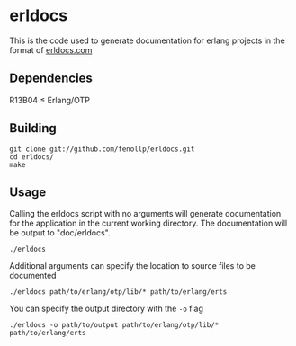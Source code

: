# erldocs
This is the code used to generate documentation for erlang projects in the format of
[erldocs.com](http://erldocs.com)

## Dependencies
R13B04 ≤ Erlang/OTP

## Building

    git clone git://github.com/fenollp/erldocs.git
    cd erldocs/
    make

## Usage

Calling the erldocs script with no arguments will generate documentation for the application in the current working directory. The documentation will be output to "doc/erldocs".

    ./erldocs

Additional arguments can specify the location to source files to be documented

    ./erldocs path/to/erlang/otp/lib/* path/to/erlang/erts

You can specify the output directory with the `-o` flag

    ./erldocs -o path/to/output path/to/erlang/otp/lib/* path/to/erlang/erts
